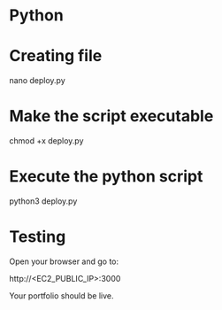 # Python

# Creating file
nano deploy.py

# Make the script executable
chmod +x deploy.py

# Execute the python script
python3 deploy.py

#  Testing
Open your browser and go to:

http://<EC2_PUBLIC_IP>:3000


Your portfolio should be live.

